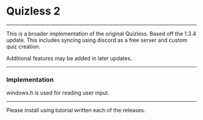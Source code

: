 # Quizless 2
---
This is a broader implementation of the original Quizless. Based off the 1.3.4 update.
This includes syncing using discord as a free server and custom quiz creation.

Additional features may be added in later updates.

--- 
### Implementation
windows.h is used for reading user input. <br>

---
Please install using tutorial written each of the releases.
